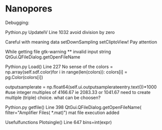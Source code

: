 # Nanopores
Debugging:

Pythion.py UpdateIV Line 1032 avoid division by zero


Careful with meaning data setDownSampling setCliptoView! Pay attention

While getting file gtk-warning ** invalid input string QtGui.QFileDialog.getOpenFileName

Pythion.py Load() Line 227 No sense of the colors = np.array(self.sdf.color)for i in range(len(colors)):  colors[i] = pg.Color(colors[i])

outputsamplerate = np.float64(self.ui.outputsamplerateentry.text())*1000 #use integer multiples of 4166.67 ie 2083.33 or 1041.67 need to create multiple (triple) choice. what can be choosen?

Pythion.py getfile() Line 398 QtGui.QFileDialog.getOpenFileName( filter="Amplifier Files( *.mat)") mat file execution added

Usefulfunctions Plotsingle() Line 647 bins=int(expr)

